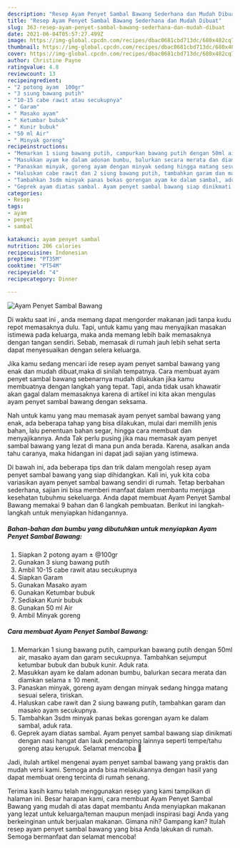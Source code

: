 ```yaml
---
description: "Resep Ayam Penyet Sambal Bawang Sederhana dan Mudah Dibuat"
title: "Resep Ayam Penyet Sambal Bawang Sederhana dan Mudah Dibuat"
slug: 363-resep-ayam-penyet-sambal-bawang-sederhana-dan-mudah-dibuat
date: 2021-06-04T05:57:27.499Z
image: https://img-global.cpcdn.com/recipes/dbac0681cbd713dc/680x482cq70/ayam-penyet-sambal-bawang-foto-resep-utama.jpg
thumbnail: https://img-global.cpcdn.com/recipes/dbac0681cbd713dc/680x482cq70/ayam-penyet-sambal-bawang-foto-resep-utama.jpg
cover: https://img-global.cpcdn.com/recipes/dbac0681cbd713dc/680x482cq70/ayam-penyet-sambal-bawang-foto-resep-utama.jpg
author: Christine Payne
ratingvalue: 4.8
reviewcount: 13
recipeingredient:
- "2 potong ayam  100gr"
- "3 siung bawang putih"
- "10-15 cabe rawit atau secukupnya"
- " Garam"
- " Masako ayam"
- " Ketumbar bubuk"
- " Kunir bubuk"
- "50 ml Air"
- " Minyak goreng"
recipeinstructions:
- "Memarkan 1 siung bawang putih, campurkan bawang putih dengan 50ml air, masako ayam dan garam secukupnya. Tambahkan sejumput ketumbar bubuk dan bubuk kunir. Aduk rata."
- "Masukkan ayam ke dalam adonan bumbu, balurkan secara merata dan diamkan selama ± 10 menit."
- "Panaskan minyak, goreng ayam dengan minyak sedang hingga matang sesuai selera, tiriskan."
- "Haluskan cabe rawit dan 2 siung bawang putih, tambahkan garam dan masako ayam secukupnya."
- "Tambahkan 3sdm minyak panas bekas gorengan ayam ke dalam sambal, aduk rata."
- "Geprek ayam diatas sambal. Ayam penyet sambal bawang siap dinikmati dengan nasi hangat dan lauk pendamping lainnya seperti tempe/tahu goreng atau kerupuk. Selamat mencoba 🤗"
categories:
- Resep
tags:
- ayam
- penyet
- sambal

katakunci: ayam penyet sambal 
nutrition: 206 calories
recipecuisine: Indonesian
preptime: "PT35M"
cooktime: "PT54M"
recipeyield: "4"
recipecategory: Dinner

---
```



![Ayam Penyet Sambal Bawang](https://img-global.cpcdn.com/recipes/dbac0681cbd713dc/680x482cq70/ayam-penyet-sambal-bawang-foto-resep-utama.jpg)

Di waktu  saat ini , anda memang dapat mengorder makanan jadi tanpa kudu repot memasaknya dulu. Tapi, untuk kamu yang mau menyajikan masakan istimewa pada keluarga, maka anda memang lebih baik memasaknya dengan tangan sendiri. Sebab, memasak di rumah jauh lebih sehat serta dapat menyesuaikan dengan selera keluarga.

Jika kamu sedang mencari ide resep ayam penyet sambal bawang yang enak dan mudah dibuat,maka di sinilah tempatnya. Cara membuat ayam penyet sambal bawang  sebenarnya mudah dilakukan jika kamu membuatnya dengan langkah yang tepat. Tapi, anda tidak usah khawatir akan gagal dalam memasaknya 
karena di artikel ini kita akan mengulas ayam penyet sambal bawang dengan seksama.  



Nah untuk kamu yang mau memasak ayam penyet sambal bawang yang enak, ada beberapa tahap yang bisa dilakukan, mulai dari memilih jenis bahan, lalu penentuan bahan segar, hingga cara membuat dan menyajikannya. Anda Tak perlu pusing jika mau memasak ayam penyet sambal bawang yang lezat di mana pun anda berada. Karena, asalkan anda  tahu caranya, maka hidangan ini dapat jadi sajian yang istimewa.

Di bawah ini, ada beberapa tips dan trik dalam mengolah resep ayam penyet sambal bawang yang siap dihidangkan. Kali ini, yuk kita coba variasikan ayam penyet sambal bawang sendiri di rumah. Tetap berbahan sederhana, sajian ini bisa memberi manfaat dalam membantu menjaga kesehatan tubuhmu sekeluarga. Anda dapat membuat Ayam Penyet Sambal Bawang memakai 9 bahan dan 6 langkah pembuatan. Berikut ini langkah-langkah untuk menyiapkan hidangannya.

<!--inarticleads1-->

##### Bahan-bahan dan bumbu yang dibutuhkan untuk menyiapkan Ayam Penyet Sambal Bawang:

1. Siapkan 2 potong ayam ± @100gr
1. Gunakan 3 siung bawang putih
1. Ambil 10-15 cabe rawit atau secukupnya
1. Siapkan  Garam
1. Gunakan  Masako ayam
1. Gunakan  Ketumbar bubuk
1. Sediakan  Kunir bubuk
1. Gunakan 50 ml Air
1. Ambil  Minyak goreng




<!--inarticleads2-->

##### Cara membuat Ayam Penyet Sambal Bawang:

1. Memarkan 1 siung bawang putih, campurkan bawang putih dengan 50ml air, masako ayam dan garam secukupnya. Tambahkan sejumput ketumbar bubuk dan bubuk kunir. Aduk rata.
1. Masukkan ayam ke dalam adonan bumbu, balurkan secara merata dan diamkan selama ± 10 menit.
1. Panaskan minyak, goreng ayam dengan minyak sedang hingga matang sesuai selera, tiriskan.
1. Haluskan cabe rawit dan 2 siung bawang putih, tambahkan garam dan masako ayam secukupnya.
1. Tambahkan 3sdm minyak panas bekas gorengan ayam ke dalam sambal, aduk rata.
1. Geprek ayam diatas sambal. Ayam penyet sambal bawang siap dinikmati dengan nasi hangat dan lauk pendamping lainnya seperti tempe/tahu goreng atau kerupuk. Selamat mencoba 🤗




Jadi, itulah artikel mengenai  ayam penyet sambal bawang  yang praktis dan mudah versi kami. Semoga anda bisa melakukannya dengan hasil yang dapat membuat oreng tercinta di rumah senang. 

Terima kasih kamu telah menggunakan resep yang kami tampilkan di halaman ini. Besar harapan kami, cara membuat  Ayam Penyet Sambal Bawang yang mudah di atas dapat membantu Anda menyiapkan makanan yang lezat untuk keluarga/teman maupun menjadi inspirasi bagi Anda yang berkeinginan untuk berjualan makanan. Gimana nih? Gampang kan? Itulah resep ayam penyet sambal bawang yang bisa Anda lakukan di rumah. Semoga bermanfaat dan selamat mencoba!

